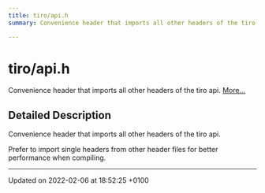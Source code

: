 ```yaml
---
title: tiro/api.h
summary: Convenience header that imports all other headers of the tiro api. 

---
```


# tiro/api.h

Convenience header that imports all other headers of the tiro api.  [More...](#detailed-description)

## Detailed Description

Convenience header that imports all other headers of the tiro api. 

Prefer to import single headers from other header files for better performance when compiling. 






-------------------------------

Updated on 2022-02-06 at 18:52:25 +0100
